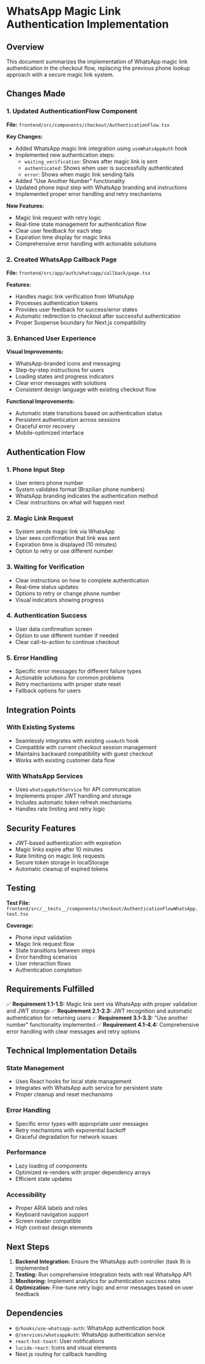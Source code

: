 # WhatsApp Magic Link Authentication Implementation

## Overview

This document summarizes the implementation of WhatsApp magic link authentication in the checkout flow, replacing the previous phone lookup approach with a secure magic link system.

## Changes Made

### 1. Updated AuthenticationFlow Component

**File:** `frontend/src/components/checkout/AuthenticationFlow.tsx`

**Key Changes:**
- Added WhatsApp magic link integration using `useWhatsAppAuth` hook
- Implemented new authentication steps:
  - `waiting_verification`: Shows after magic link is sent
  - `authenticated`: Shows when user is successfully authenticated
  - `error`: Shows when magic link sending fails
- Added "Use Another Number" functionality
- Updated phone input step with WhatsApp branding and instructions
- Implemented proper error handling and retry mechanisms

**New Features:**
- Magic link request with retry logic
- Real-time state management for authentication flow
- Clear user feedback for each step
- Expiration time display for magic links
- Comprehensive error handling with actionable solutions

### 2. Created WhatsApp Callback Page

**File:** `frontend/src/app/auth/whatsapp/callback/page.tsx`

**Features:**
- Handles magic link verification from WhatsApp
- Processes authentication tokens
- Provides user feedback for success/error states
- Automatic redirection to checkout after successful authentication
- Proper Suspense boundary for Next.js compatibility

### 3. Enhanced User Experience

**Visual Improvements:**
- WhatsApp-branded icons and messaging
- Step-by-step instructions for users
- Loading states and progress indicators
- Clear error messages with solutions
- Consistent design language with existing checkout flow

**Functional Improvements:**
- Automatic state transitions based on authentication status
- Persistent authentication across sessions
- Graceful error recovery
- Mobile-optimized interface

## Authentication Flow

### 1. Phone Input Step
- User enters phone number
- System validates format (Brazilian phone numbers)
- WhatsApp branding indicates the authentication method
- Clear instructions on what will happen next

### 2. Magic Link Request
- System sends magic link via WhatsApp
- User sees confirmation that link was sent
- Expiration time is displayed (10 minutes)
- Option to retry or use different number

### 3. Waiting for Verification
- Clear instructions on how to complete authentication
- Real-time status updates
- Options to retry or change phone number
- Visual indicators showing progress

### 4. Authentication Success
- User data confirmation screen
- Option to use different number if needed
- Clear call-to-action to continue checkout

### 5. Error Handling
- Specific error messages for different failure types
- Actionable solutions for common problems
- Retry mechanisms with proper state reset
- Fallback options for users

## Integration Points

### With Existing Systems
- Seamlessly integrates with existing `useAuth` hook
- Compatible with current checkout session management
- Maintains backward compatibility with guest checkout
- Works with existing customer data flow

### With WhatsApp Services
- Uses `whatsappAuthService` for API communication
- Implements proper JWT handling and storage
- Includes automatic token refresh mechanisms
- Handles rate limiting and retry logic

## Security Features

- JWT-based authentication with expiration
- Magic links expire after 10 minutes
- Rate limiting on magic link requests
- Secure token storage in localStorage
- Automatic cleanup of expired tokens

## Testing

**Test File:** `frontend/src/__tests__/components/checkout/AuthenticationFlowWhatsApp.test.tsx`

**Coverage:**
- Phone input validation
- Magic link request flow
- State transitions between steps
- Error handling scenarios
- User interaction flows
- Authentication completion

## Requirements Fulfilled

✅ **Requirement 1.1-1.5:** Magic link sent via WhatsApp with proper validation and JWT storage
✅ **Requirement 2.1-2.3:** JWT recognition and automatic authentication for returning users
✅ **Requirement 3.1-3.3:** "Use another number" functionality implemented
✅ **Requirement 4.1-4.4:** Comprehensive error handling with clear messages and retry options

## Technical Implementation Details

### State Management
- Uses React hooks for local state management
- Integrates with WhatsApp auth service for persistent state
- Proper cleanup and reset mechanisms

### Error Handling
- Specific error types with appropriate user messages
- Retry mechanisms with exponential backoff
- Graceful degradation for network issues

### Performance
- Lazy loading of components
- Optimized re-renders with proper dependency arrays
- Efficient state updates

### Accessibility
- Proper ARIA labels and roles
- Keyboard navigation support
- Screen reader compatible
- High contrast design elements

## Next Steps

1. **Backend Integration:** Ensure the WhatsApp auth controller (task 9) is implemented
2. **Testing:** Run comprehensive integration tests with real WhatsApp API
3. **Monitoring:** Implement analytics for authentication success rates
4. **Optimization:** Fine-tune retry logic and error messages based on user feedback

## Dependencies

- `@/hooks/use-whatsapp-auth`: WhatsApp authentication hook
- `@/services/whatsappAuth`: WhatsApp authentication service
- `react-hot-toast`: User notifications
- `lucide-react`: Icons and visual elements
- Next.js routing for callback handling